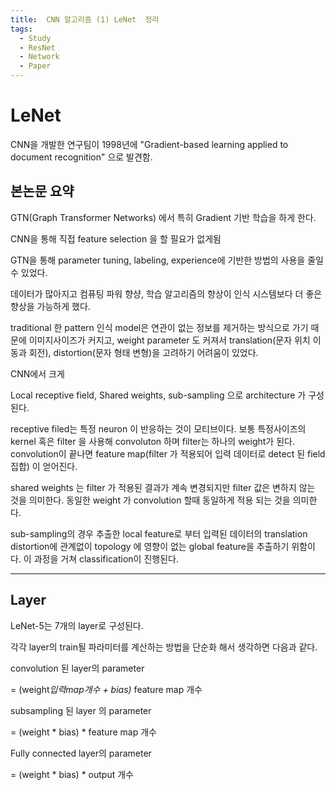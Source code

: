 ```yaml
---
title:  CNN 알고리즘 (1) LeNet  정리
tags:
  - Study
  - ResNet
  - Network
  - Paper
---
```


# LeNet

CNN을 개발한 연구팀이 1998년에 "Gradient-based learning applied to document recognition" 으로 발견함.

<!--more-->

## 본논문 요약



GTN(Graph Transformer Networks) 에서 특히 Gradient 기반 학습을 하게 한다. 

CNN을 통해 직접 feature selection 을 할 필요가 없게됨

GTN을 통해 parameter tuning, labeling, experience에 기반한 방법의 사용을 줄일 수 있었다.

데이터가 많아지고 컴퓨팅 파워 향샹, 학습 알고리즘의 향상이 인식 시스템보다 더 좋은 향상을 가능하게 했다.



traditional 한 pattern 인식 model은 연관이 없는 정보를 제거하는 방식으로 가기 때문에 이미지사이즈가 커지고, weight parameter 도 커져서 translation(문자 위치 이동과 회전), distortion(문자 형태 변형)을 고려하기 어려움이 있었다. 



CNN에서 크게 

Local receptive field, Shared weights, sub-sampling 으로 architecture 가 구성된다.



receptive filed는 특정 neuron 이 반응하는 것이 모티브이다. 보통 특정사이즈의 kernel 혹은 filter 을 사용해 convoluton 하며 filter는 하나의 weight가 된다. convolution이 끝나면 feature map(filter 가 적용되어 입력 데이터로 detect 된 field 집합) 이 얻어진다.



shared weights 는 filter 가 적용된 결과가 계속 변경되지만 filter 값은 변하지 않는 것을 의미한다. 동일한 weight 가 convolution 할때 동일하게 적용 되는 것을 의미한다.



sub-sampling의 경우 추출한 local feature로 부터 입력된 데이터의 translation distortion에 관계없이 topology 에 영향이 없는 global feature을 추출하기 위함이다. 이 과정을 거쳐 classification이 진행된다.

------

## Layer

LeNet-5는 7개의 layer로 구성된다. 

각각 layer의 train될 파라미터를 계산하는 방법을 단순화 해서 생각하면 다음과 같다.

convolution 된 layer의 parameter 

= (weight*입력map개수 + bias)* feature map 개수



subsampling 된 layer 의 parameter 

= (weight * bias) * feature map 개수



Fully connected layer의 parameter

= (weight * bias) * output 개수

